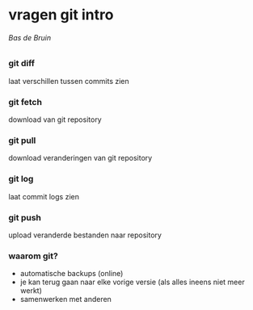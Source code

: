 # vragen git intro
###### Bas de Bruin

### git diff
laat verschillen tussen commits zien

### git fetch
download van git repository

### git pull
download veranderingen van git repository

### git log
laat commit logs zien

### git push
upload veranderde bestanden naar repository


### waarom git?
* automatische backups (online)
* je kan terug gaan naar elke vorige versie (als alles ineens niet meer werkt)
* samenwerken met anderen
